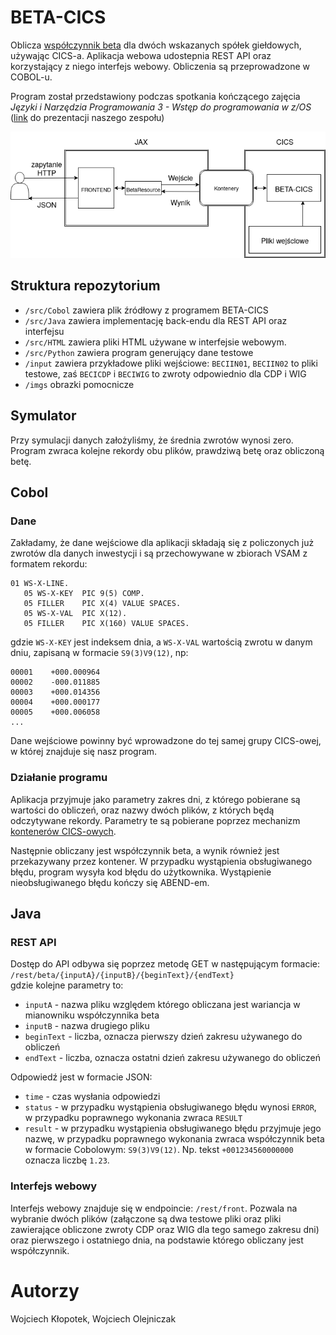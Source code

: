 # BETA-CICS
Oblicza [współczynnik beta](https://pl.wikipedia.org/wiki/Wsp%C3%B3%C5%82czynnik_beta) dla dwóch wskazanych spółek giełdowych, używając CICS-a. Aplikacja webowa udostepnia REST API oraz korzystający z niego interfejs webowy. Obliczenia są przeprowadzone w COBOL-u.

Program został przedstawiony podczas spotkania kończącego zajęcia *Języki i Narzędzia Programowania 3 - Wstęp do programowania w z/OS* ([link](https://github.com/wojtekk23/BETA-CICS/blob/main/prezentacja.pdf) do prezentacji naszego zespołu)

![Architektura rozwiązania](imgs/arch.png)

## Struktura repozytorium

* `/src/Cobol` zawiera plik źródłowy z programem BETA-CICS
* `/src/Java` zawiera implementację back-endu dla REST API oraz interfejsu
* `/src/HTML` zawiera pliki HTML używane w interfejsie webowym.
* `/src/Python` zawiera program generujący dane testowe
* `/input` zawiera przykładowe pliki wejściowe: `BECIIN01`, `BECIIN02` to pliki testowe, zaś `BECICDP` i `BECIWIG` to zwroty odpowiednio dla CDP i WIG
* `/imgs` obrazki pomocnicze

## Symulator

Przy symulacji danych założyliśmy, że średnia zwrotów wynosi zero. Program zwraca kolejne rekordy obu plików, prawdziwą betę oraz obliczoną betę.

## Cobol
### Dane
Zakładamy, że dane wejściowe dla aplikacji składają się z policzonych już zwrotów dla danych inwestycji i są przechowywane w zbiorach VSAM z formatem rekordu:
```
01 WS-X-LINE.
   05 WS-X-KEY  PIC 9(5) COMP.
   05 FILLER    PIC X(4) VALUE SPACES.
   05 WS-X-VAL  PIC X(12).
   05 FILLER    PIC X(160) VALUE SPACES.
```
gdzie `WS-X-KEY` jest indeksem dnia, a `WS-X-VAL` wartością zwrotu w danym dniu, zapisaną w formacie `S9(3)V9(12)`, np:
```
00001    +000.000964
00002    -000.011885
00003    +000.014356
00004    +000.000177
00005    +000.006058
...
```

Dane wejściowe powinny być wprowadzone do tej samej grupy CICS-owej, w której znajduje się nasz program.

### Działanie programu

Aplikacja przyjmuje jako parametry zakres dni, z którego pobierane są wartości do obliczeń, oraz nazwy dwóch plików, z których będą odczytywane rekordy. Parametry te są pobierane poprzez mechanizm [kontenerów CICS-owych](https://www.ibm.com/support/knowledgecenter/en/SSB27H_6.2.0/dfhe7_containers_channels_overview.html).

Następnie obliczany jest współczynnik beta, a wynik również jest przekazywany przez kontener. W przypadku wystąpienia obsługiwanego błędu, program wysyła kod błędu do użytkownika. Wystąpienie nieobsługiwanego błędu kończy się ABEND-em.

## Java

### REST API
Dostęp do API odbywa się poprzez metodę GET w następującym formacie:
`/rest/beta/{inputA}/{inputB}/{beginText}/{endText}` \
gdzie kolejne parametry to:
* `inputA` - nazwa pliku względem którego obliczana jest wariancja w mianowniku współczynnika beta
* `inputB` - nazwa drugiego pliku
* `beginText` - liczba, oznacza pierwszy dzień zakresu używanego do obliczeń
* `endText` - liczba, oznacza ostatni dzień zakresu używanego do obliczeń

Odpowiedź jest w formacie JSON:
* `time` - czas wysłania odpowiedzi
* `status` - w przypadku wystąpienia obsługiwanego błędu wynosi `ERROR`, w przypadku poprawnego wykonania zwraca `RESULT`
* `result` - w przypadku wystąpienia obsługiwanego błędu przyjmuje jego nazwę, w przypadku poprawnego wykonania zwraca współczynnik beta w formacie Cobolowym: `S9(3)V9(12)`. Np. tekst `+001234560000000` oznacza liczbę `1.23`.

### Interfejs webowy
Interfejs webowy znajduje się w endpoincie: `/rest/front`. Pozwala na wybranie dwóch plików (załączone są dwa testowe pliki oraz pliki zawierające obliczone zwroty CDP oraz WIG dla tego samego zakresu dni) oraz pierwszego i ostatniego dnia, na podstawie którego obliczany jest współczynnik.

# Autorzy
Wojciech Kłopotek, Wojciech Olejniczak

